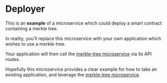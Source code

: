 # Deployer

This is an **example** of a microservice which could deploy a smart contract containing a merkle
tree.

In reality, you'll replace this microservice with your own application which wishes to use a
merkle-tree.

Your application will then call the [merkle-tree microservice](/merkle-tree/README.md) via its API
routes.

Hopefully this microservice provides a clear example for how to take an existing application, and
leverage the [merkle-tree microservice](/merkle-tree/README.md).
